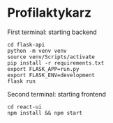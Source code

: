 # Profilaktykarz

First terminal: starting backend
```
cd flask-api
python -m venv venv
source venv/Scripts/activate
pip install -r requirements.txt
export FLASK_APP=run.py
export FLASK_ENV=development
flask run
```

Second terminal: starting frontend
```
cd react-ui
npm install && npm start 
```
